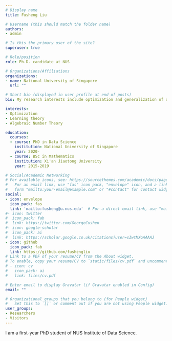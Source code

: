```yaml
---
# Display name
title: Fusheng Liu

# Username (this should match the folder name)
authors:
- admin

# Is this the primary user of the site?
superuser: true

# Role/position
role: Ph.D. candidate at NUS

# Organizations/Affiliations
organizations:
- name: National University of Singapore
  url: ""

# Short bio (displayed in user profile at end of posts)
bio: My research interests include optimization and generalization of deep learning.

interests:
- Optimization
- Learning theory
- Algebraic Number Theory

education:
  courses:
  - course: PhD in Data Science
    institution: National University of Singapore
    year: 2020-
  - course: BSc in Mathematics
    institution: Xi'an Jiaotong University
    year: 2015-2019

# Social/Academic Networking
# For available icons, see: https://sourcethemes.com/academic/docs/page-builder/#icons
#   For an email link, use "fas" icon pack, "envelope" icon, and a link in the
#   form "mailto:your-email@example.com" or "#contact" for contact widget.
social:
- icon: envelope
  icon_pack: fas
  link: 'mailto:fusheng@u.nus.edu'  # For a direct email link, use "mailto:fusheng@u.nus.edu".
#- icon: twitter
#  icon_pack: fab
#  link: https://twitter.com/GeorgeCushen
#- icon: google-scholar
#  icon_pack: ai
#  link: https://scholar.google.co.uk/citations?user=sIwtMXoAAAAJ
- icon: github
  icon_pack: fab
  link: https://github.com/fushengliu
# Link to a PDF of your resume/CV from the About widget.
# To enable, copy your resume/CV to `static/files/cv.pdf` and uncomment the lines below.
# - icon: cv
#   icon_pack: ai
#   link: files/cv.pdf

# Enter email to display Gravatar (if Gravatar enabled in Config)
email: ""

# Organizational groups that you belong to (for People widget)
#   Set this to `[]` or comment out if you are not using People widget.
user_groups:
- Researchers
- Visitors
---
```


I am a first-year PhD student of NUS Institute of Data Science. 
